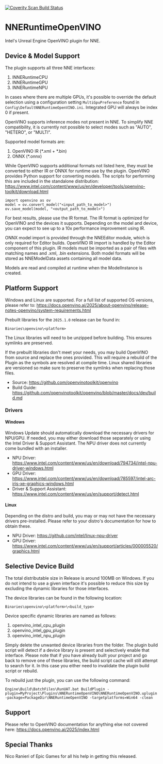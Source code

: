 <a href="https://scan.coverity.com/projects/nneruntimeopenvino_v2">
  <img alt="Coverity Scan Build Status"
       src="https://scan.coverity.com/projects/32042/badge.svg"/>
</a>

# NNERuntimeOpenVINO
Intel's Unreal Engine OpenVINO plugin for NNE.

## Device & Model Support
The plugin supports all three NNE interfaces:
1. INNERuntimeCPU
2. INNERuntimeGPU
3. INNERuntimeNPU 

In cases where there are multiple GPUs, it's possible to override the default selection using a configuration setting `MultiGpuPreference` found in `Config\DefaultNNERuntimeOpenVINO.ini`. Integrated GPU will always be index 0 if present.

OpenVINO supports inference modes not present in NNE. To simplify NNE compatibility, it is currently not possible to select modes such as "AUTO", "HETERO", or "MULTI".

Supported model formats are:
1. OpenVINO IR (*.xml + *.bin)
2. ONNX (*.onnx)

While OpenVINO supports additional formats not listed here, they must be converted to either IR or ONNX for runtime use by the plugin. OpenVINO provides Python support for converting models. The scripts for performing this are included in the standalone distribution: https://www.intel.com/content/www/us/en/developer/tools/openvino-toolkit/download.html

```
import openvino as ov
model = ov.convert_model("<input_path_to_model>")
ov.save_model(model, "<output_path_to_model>")
```

For best results, please use the IR format. The IR format is optimized for OpenVINO and the devices it supports. Depending on the model and device, you can expect to see up to a 10x performance improvement using IR.

ONNX model import is provided through the NNEEditor module, which is only required for Editor builds. OpenVINO IR import is handled by the Editor component of this plugin. IR models must be imported as a pair of files with matching names and .xml, .bin extensions. Both model formats will be stored as NNEModelData assets containing all model data.

Models are read and compiled at runtime when the ModelInstance is created.

## Platform Support
Windows and Linux are supported. For a full list of supported OS versions, please refer to: https://docs.openvino.ai/2025/about-openvino/release-notes-openvino/system-requirements.html

Prebuilt libraries for the `2025.1.0` release can be found in:

`Binaries\openvino\<platform>`

The Linux libraries will need to be unzipped before building. This ensures symlinks are preserved.

If the prebuilt libraries don't meet your needs, you may build OpenVINO from source and replace the ones provided. This will require a rebuild of the Plugin as the symbols are resolved at compile time. Linux shared libraries are versioned so make sure to preserve the symlinks when replacing those files.
* Source: https://github.com/openvinotoolkit/openvino
* Build Guide: https://github.com/openvinotoolkit/openvino/blob/master/docs/dev/build.md

### Drivers

#### Windows
Windows Update should automatically download the necessary drivers for NPU/GPU. If needed, you may either download those separately or using the Intel Driver & Support Assistant. The NPU driver does not currently come bundled with an installer.
* NPU Driver: https://www.intel.com/content/www/us/en/download/794734/intel-npu-driver-windows.html
* GPU Driver: https://www.intel.com/content/www/us/en/download/785597/intel-arc-iris-xe-graphics-windows.html
* Driver & Support Assistant: https://www.intel.com/content/www/us/en/support/detect.html

#### Linux
Depending on the distro and build, you may or may not have the necessary drivers pre-installed. Please refer to your distro's documentation for how to obtain these.
* NPU Driver: https://github.com/intel/linux-npu-driver
* GPU Driver: https://www.intel.com/content/www/us/en/support/articles/000005520/graphics.html

## Selective Device Build
The total distributable size in Release is around 100MB on Windows. If you do not intend to use a given interface it's possible to reduce this size by excluding the dynamic libraries for those interfaces.

The device libraries can be found in the following location:

`Binaries\openvino\<platform>\<build_type>`

Device specific dynamic libraries are named as follows:
1. openvino_intel_cpu_plugin
2. openvino_intel_gpu_plugin
3. openvino_intel_npu_plugin

Simply delete the unwanted device libraries from the folder. The plugin build script will detect if a device library is present and selectively enable that interface. Please note that if you have already built your project and go back to remove one of these libraries, the build script cache will still attempt to search for it. In this case you either need to invalidate the plugin build script or rebuild.

To rebuild just the plugin, you can use the following command:

`
Engine\Build\BatchFiles\RunUAT.bat BuildPlugin -plugin=MyProject\Plugins\NNERuntimeOpenVINO\NNERuntimeOpenVINO.uplugin -package=PackageDir\NNERuntimeOpenVINO -targetplatforms=Win64 -clean
`

## Support
Please refer to OpenVINO documentation for anything else not covered here: https://docs.openvino.ai/2025/index.html

## Special Thanks
Nico Ranieri of Epic Games for all his help in getting this released.
